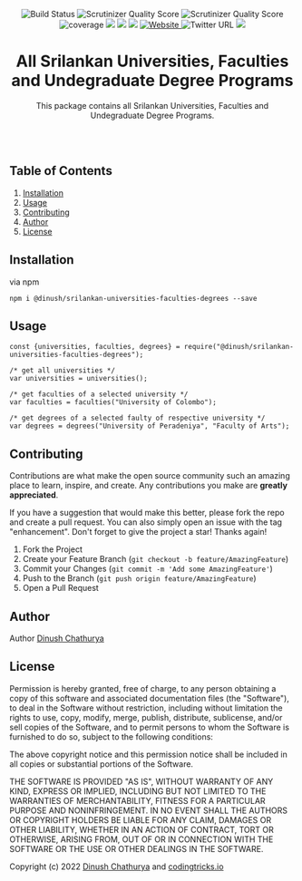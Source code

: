 <p align="center">
<img src="https://img.shields.io/circleci/build/github/dinushchathurya/srilankan-universities-faculties-degrees-npm" alt="Build Status" />
<img src="https://scrutinizer-ci.com/g/dinushchathurya/srilankan-universities-faculties-degrees-npm/badges/quality-score.png?b=master" alt="Scrutinizer Quality Score" />
<img src="https://img.shields.io/scrutinizer/quality/g/dinushchathurya/srilankan-universities-faculties-degrees-npm" alt="Scrutinizer Quality Score" />
<img src="https://img.shields.io/coveralls/github/badges/shields" alt="coverage">
<img src="https://img.shields.io/badge/downloads-1k%2Fmonth-brightgreen">
<img src="https://img.shields.io/badge/rating-★★★★☆-brightgreen">
<img src="https://img.shields.io/badge/uptime-100%25-brightgreen">
<a href="https://dinushchathurya.github.io/">
<img alt="Website" src="https://img.shields.io/website?down_message=red&style=plastic&up_message=online&url=https%3A%2F%2Fdinushchathurya.github.io%2F">
</a>
<img alt="Twitter URL" src="https://img.shields.io/twitter/url?style=social&url=https%3A%2F%2Ftwitter.com%2FDinushChathurya">
<img src="https://img.shields.io/badge/made%20with%20love-by%20srilanka-orange">
</p>

<h1 align="center">All Srilankan Universities, Faculties and Undegraduate Degree Programs</h1>
  <p align="center">
    This package contains all Srilankan Universities, Faculties and Undegraduate Degree Programs.
  </p><br><br>
</div>

## Table of Contents
<ol>
    <li><a href="#installation">Installation</a></li>
    <li><a href="#usage">Usage</a></li>
    <li><a href="#contributing">Contributing</a></li>
    <li><a href="#author">Author</a></li>
    <li><a href="#license">License</a></li>
</ol>

## Installation

via npm

`npm i @dinush/srilankan-universities-faculties-degrees --save`

## Usage 

```
const {universities, faculties, degrees} = require("@dinush/srilankan-universities-faculties-degrees");

/* get all universities */
var universities = universities();

/* get faculties of a selected university */
var faculties = faculties("University of Colombo");

/* get degrees of a selected faulty of respective university */
var degrees = degrees("University of Peradeniya", "Faculty of Arts");

```

## Contributing

Contributions are what make the open source community such an amazing place to learn, inspire, and create. Any contributions you make are **greatly appreciated**.

If you have a suggestion that would make this better, please fork the repo and create a pull request. You can also simply open an issue with the tag "enhancement".
Don't forget to give the project a star! Thanks again!

1. Fork the Project
2. Create your Feature Branch (`git checkout -b feature/AmazingFeature`)
3. Commit your Changes (`git commit -m 'Add some AmazingFeature'`)
4. Push to the Branch (`git push origin feature/AmazingFeature`)
5. Open a Pull Request

## Author 

Author [Dinush Chathurya](https://dinushchathurya.github.io/)

## License

Permission is hereby granted, free of charge, to any person obtaining
a copy of this software and associated documentation files (the
"Software"), to deal in the Software without restriction, including
without limitation the rights to use, copy, modify, merge, publish,
distribute, sublicense, and/or sell copies of the Software, and to
permit persons to whom the Software is furnished to do so, subject to
the following conditions:

The above copyright notice and this permission notice shall be
included in all copies or substantial portions of the Software.

THE SOFTWARE IS PROVIDED "AS IS", WITHOUT WARRANTY OF ANY KIND,
EXPRESS OR IMPLIED, INCLUDING BUT NOT LIMITED TO THE WARRANTIES OF
MERCHANTABILITY, FITNESS FOR A PARTICULAR PURPOSE AND
NONINFRINGEMENT. IN NO EVENT SHALL THE AUTHORS OR COPYRIGHT HOLDERS BE
LIABLE FOR ANY CLAIM, DAMAGES OR OTHER LIABILITY, WHETHER IN AN ACTION
OF CONTRACT, TORT OR OTHERWISE, ARISING FROM, OUT OF OR IN CONNECTION
WITH THE SOFTWARE OR THE USE OR OTHER DEALINGS IN THE SOFTWARE.

Copyright (c) 2022 <a href="https://dinushchathurya.github.io/">Dinush Chathurya</a> and <a href="https://codingtricks.io/">codingtricks.io</a>


              